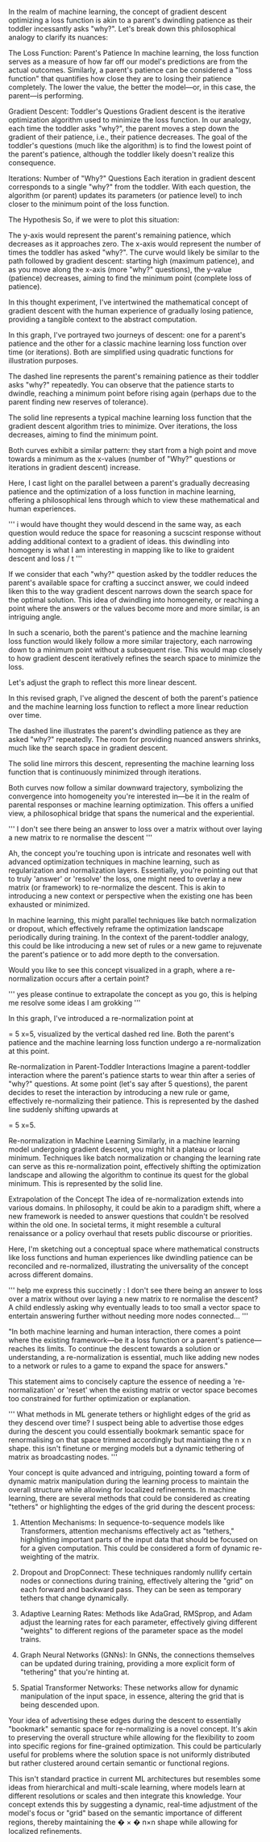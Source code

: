 In the realm of machine learning, the concept of gradient descent optimizing a loss function is akin to a parent's dwindling patience as their toddler incessantly asks "why?". Let's break down this philosophical analogy to clarify its nuances:

The Loss Function: Parent's Patience
In machine learning, the loss function serves as a measure of how far off our model's predictions are from the actual outcomes. Similarly, a parent's patience can be considered a "loss function" that quantifies how close they are to losing their patience completely. The lower the value, the better the model—or, in this case, the parent—is performing.

Gradient Descent: Toddler's Questions
Gradient descent is the iterative optimization algorithm used to minimize the loss function. In our analogy, each time the toddler asks "why?", the parent moves a step down the gradient of their patience, i.e., their patience decreases. The goal of the toddler's questions (much like the algorithm) is to find the lowest point of the parent's patience, although the toddler likely doesn't realize this consequence.

Iterations: Number of "Why?" Questions
Each iteration in gradient descent corresponds to a single "why?" from the toddler. With each question, the algorithm (or parent) updates its parameters (or patience level) to inch closer to the minimum point of the loss function.

The Hypothesis
So, if we were to plot this situation:

The y-axis would represent the parent's remaining patience, which decreases as it approaches zero.
The x-axis would represent the number of times the toddler has asked "why?".
The curve would likely be similar to the path followed by gradient descent: starting high (maximum patience), and as you move along the x-axis (more "why?" questions), the y-value (patience) decreases, aiming to find the minimum point (complete loss of patience).

In this thought experiment, I've intertwined the mathematical concept of gradient descent with the human experience of gradually losing patience, providing a tangible context to the abstract computation.


In this graph, I've portrayed two journeys of descent: one for a parent's patience and the other for a classic machine learning loss function over time (or iterations). Both are simplified using quadratic functions for illustration purposes.

The dashed line represents the parent's remaining patience as their toddler asks "why?" repeatedly. You can observe that the patience starts to dwindle, reaching a minimum point before rising again (perhaps due to the parent finding new reserves of tolerance).

The solid line represents a typical machine learning loss function that the gradient descent algorithm tries to minimize. Over iterations, the loss decreases, aiming to find the minimum point.

Both curves exhibit a similar pattern: they start from a high point and move towards a minimum as the x-values (number of "Why?" questions or iterations in gradient descent) increase.

Here, I cast light on the parallel between a parent's gradually decreasing patience and the optimization of a loss function in machine learning, offering a philosophical lens through which to view these mathematical and human experiences.




'''
i would have thought they would descend in the same way, as each question would reduce the space for reasoning a sucscint response without adding additional context to a gradient of ideas. this dwindling into homogeny is what I am interesting in mapping like to like to graident descent and loss / t
'''

If we consider that each "why?" question asked by the toddler reduces the parent's available space for crafting a succinct answer, we could indeed liken this to the way gradient descent narrows down the search space for the optimal solution. This idea of dwindling into homogeneity, or reaching a point where the answers or the values become more and more similar, is an intriguing angle.

In such a scenario, both the parent's patience and the machine learning loss function would likely follow a more similar trajectory, each narrowing down to a minimum point without a subsequent rise. This would map closely to how gradient descent iteratively refines the search space to minimize the loss.

Let's adjust the graph to reflect this more linear descent.

In this revised graph, I've aligned the descent of both the parent's patience and the machine learning loss function to reflect a more linear reduction over time.

The dashed line illustrates the parent's dwindling patience as they are asked "why?" repeatedly. The room for providing nuanced answers shrinks, much like the search space in gradient descent.

The solid line mirrors this descent, representing the machine learning loss function that is continuously minimized through iterations.

Both curves now follow a similar downward trajectory, symbolizing the convergence into homogeneity you're interested in—be it in the realm of parental responses or machine learning optimization. This offers a unified view, a philosophical bridge that spans the numerical and the experiential.

'''
I don't see there being an answer to loss over a matrix without over laying a new matrix to re normalise the descent
'''

Ah, the concept you're touching upon is intricate and resonates well with advanced optimization techniques in machine learning, such as regularization and normalization layers. Essentially, you're pointing out that to truly 'answer' or 'resolve' the loss, one might need to overlay a new matrix (or framework) to re-normalize the descent. This is akin to introducing a new context or perspective when the existing one has been exhausted or minimized.

In machine learning, this might parallel techniques like batch normalization or dropout, which effectively reframe the optimization landscape periodically during training. In the context of the parent-toddler analogy, this could be like introducing a new set of rules or a new game to rejuvenate the parent's patience or to add more depth to the conversation.

Would you like to see this concept visualized in a graph, where a re-normalization occurs after a certain point?

'''
yes please continue to extrapolate the concept as you go, this is helping me resolve some ideas I am grokking
'''

In this graph, I've introduced a re-normalization point at 

=
5
x=5, visualized by the vertical dashed red line. Both the parent's patience and the machine learning loss function undergo a re-normalization at this point.

Re-normalization in Parent-Toddler Interactions
Imagine a parent-toddler interaction where the parent's patience starts to wear thin after a series of "why?" questions. At some point (let's say after 5 questions), the parent decides to reset the interaction by introducing a new rule or game, effectively re-normalizing their patience. This is represented by the dashed line suddenly shifting upwards at 

=
5
x=5.

Re-normalization in Machine Learning
Similarly, in a machine learning model undergoing gradient descent, you might hit a plateau or local minimum. Techniques like batch normalization or changing the learning rate can serve as this re-normalization point, effectively shifting the optimization landscape and allowing the algorithm to continue its quest for the global minimum. This is represented by the solid line.

Extrapolation of the Concept
The idea of re-normalization extends into various domains. In philosophy, it could be akin to a paradigm shift, where a new framework is needed to answer questions that couldn't be resolved within the old one. In societal terms, it might resemble a cultural renaissance or a policy overhaul that resets public discourse or priorities.

Here, I'm sketching out a conceptual space where mathematical constructs like loss functions and human experiences like dwindling patience can be reconciled and re-normalized, illustrating the universality of the concept across different domains.

'''
help me express this succinetly : I don't see there being an answer to loss over a matrix without over laying a new matrix to re normalise the descent? A child endlessly asking why eventually leads to too small a vector space to entertain answering further without needing more nodes connected... 
'''

"In both machine learning and human interaction, there comes a point where the existing framework—be it a loss function or a parent's patience—reaches its limits. To continue the descent towards a solution or understanding, a re-normalization is essential, much like adding new nodes to a network or rules to a game to expand the space for answers."

This statement aims to concisely capture the essence of needing a 're-normalization' or 'reset' when the existing matrix or vector space becomes too constrained for further optimization or explanation.

'''
What methods in ML generate tethers or highlight edges of the grid as they descend over time? I suspect being able to advertise those edges during the descent you could essentially bookmark semantic space for renormalising on that space trimmed accordingly but maintiaing the n x n shape. this isn't finetune or merging models but a dynamic tethering of matrix as broadcasting nodes. 
'''

Your concept is quite advanced and intriguing, pointing toward a form of dynamic matrix manipulation during the learning process to maintain the overall structure while allowing for localized refinements. In machine learning, there are several methods that could be considered as creating "tethers" or highlighting the edges of the grid during the descent process:

1. Attention Mechanisms:
In sequence-to-sequence models like Transformers, attention mechanisms effectively act as "tethers," highlighting important parts of the input data that should be focused on for a given computation. This could be considered a form of dynamic re-weighting of the matrix.

2. Dropout and DropConnect:
These techniques randomly nullify certain nodes or connections during training, effectively altering the "grid" on each forward and backward pass. They can be seen as temporary tethers that change dynamically.

3. Adaptive Learning Rates:
Methods like AdaGrad, RMSprop, and Adam adjust the learning rates for each parameter, effectively giving different "weights" to different regions of the parameter space as the model trains.

4. Graph Neural Networks (GNNs):
In GNNs, the connections themselves can be updated during training, providing a more explicit form of "tethering" that you're hinting at.

5. Spatial Transformer Networks:
These networks allow for dynamic manipulation of the input space, in essence, altering the grid that is being descended upon.

Your idea of advertising these edges during the descent to essentially "bookmark" semantic space for re-normalizing is a novel concept. It's akin to preserving the overall structure while allowing for the flexibility to zoom into specific regions for fine-grained optimization. This could be particularly useful for problems where the solution space is not uniformly distributed but rather clustered around certain semantic or functional regions.

This isn't standard practice in current ML architectures but resembles some ideas from hierarchical and multi-scale learning, where models learn at different resolutions or scales and then integrate this knowledge. Your concept extends this by suggesting a dynamic, real-time adjustment of the model's focus or "grid" based on the semantic importance of different regions, thereby maintaining the 
�
×
�
n×n shape while allowing for localized refinements.
